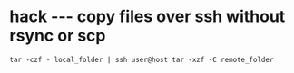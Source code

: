 # hack --- copy files over ssh without rsync or scp

`tar -czf - local_folder | ssh user@host tar -xzf -C remote_folder`
